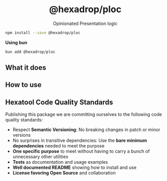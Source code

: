 <h1 align="center">
  @hexadrop/ploc
</h1>

<p align="center">
  Opinionated Presentation logic
</p>

```bash
npm install --save @hexadrop/ploc
```

**Using bun**

```bash
bun add @hexadrop/ploc
```

## What it does

## How to use

## Hexatool Code Quality Standards

Publishing this package we are committing ourselves to the following code quality standards:

-   Respect **Semantic Versioning**: No breaking changes in patch or minor versions
-   No surprises in transitive dependencies: Use the **bare minimum dependencies** needed to meet the purpose
-   **One specific purpose** to meet without having to carry a bunch of unnecessary other utilities
-   **Tests** as documentation and usage examples
-   **Well documented README** showing how to install and use
-   **License favoring Open Source** and collaboration
